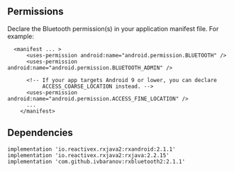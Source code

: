 ## Permissions

Declare the Bluetooth permission(s) in your application manifest file. For example:
      <uses-permission android:name="android.permission.BLUETOOTH" />
      <uses-permission android:name="android.permission.BLUETOOTH_ADMIN" />
    
      <manifest ... >
          <uses-permission android:name="android.permission.BLUETOOTH" />
          <uses-permission android:name="android.permission.BLUETOOTH_ADMIN" />
        
          <!-- If your app targets Android 9 or lower, you can declare
               ACCESS_COARSE_LOCATION instead. -->
          <uses-permission android:name="android.permission.ACCESS_FINE_LOCATION" />
          ...
        </manifest>


## Dependencies

    implementation 'io.reactivex.rxjava2:rxandroid:2.1.1'
    implementation 'io.reactivex.rxjava2:rxjava:2.2.15'
    implementation 'com.github.ivbaranov:rxbluetooth2:2.1.1'